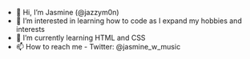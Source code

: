 - 👋 Hi, I’m Jasmine (@jazzym0n)
- 👀 I’m interested in learning how to code as I expand my hobbies and interests 
- 🌱 I’m currently learning HTML and CSS
- 📫 How to reach me - Twitter: @jasmine_w_music

<!---
jazzym0n/jazzym0n is a ✨ special ✨ repository because its `README.md` (this file) appears on your GitHub profile.
You can click the Preview link to take a look at your changes.
--->
